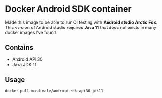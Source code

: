 # Docker Android SDK container

Made this image to be able to run CI testing with **Android studio Arctic Fox**.  
This version of Android studio requires **Java 11** that does not exists in many docker images I've found

## Contains
- Android API 30
- Java JDK 11

## Usage

```
docker pull mahdimalv/android-sdk:api30-jdk11
```


